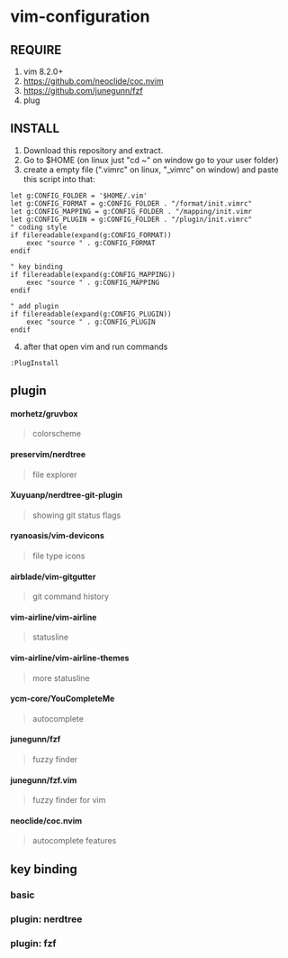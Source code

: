 # vim-configuration
## REQUIRE
1. vim 8.2.0+
2. https://github.com/neoclide/coc.nvim
3. https://github.com/junegunn/fzf
4. plug 
## INSTALL
1. Download this repository and extract.
2. Go to $HOME (on linux just "cd ~" on window go to your user folder)
3. create a empty file (".vimrc" on linux, "_vimrc" on window) and paste this script into that:
```
let g:CONFIG_FOLDER = '$HOME/.vim'
let g:CONFIG_FORMAT = g:CONFIG_FOLDER . "/format/init.vimrc"
let g:CONFIG_MAPPING = g:CONFIG_FOLDER . "/mapping/init.vimr
let g:CONFIG_PLUGIN = g:CONFIG_FOLDER . "/plugin/init.vimrc"
" coding style
if filereadable(expand(g:CONFIG_FORMAT))
    exec "source " . g:CONFIG_FORMAT
endif

" key binding
if filereadable(expand(g:CONFIG_MAPPING))
    exec "source " . g:CONFIG_MAPPING
endif

" add plugin
if filereadable(expand(g:CONFIG_PLUGIN))
    exec "source " . g:CONFIG_PLUGIN
endif

```
4. after that open vim and run commands
```
:PlugInstall
```
## plugin
#### morhetz/gruvbox
> colorscheme
#### preservim/nerdtree
> file explorer
#### Xuyuanp/nerdtree-git-plugin
> showing git status flags
#### ryanoasis/vim-devicons
> file type icons
#### airblade/vim-gitgutter
> git command history
#### vim-airline/vim-airline
> statusline
#### vim-airline/vim-airline-themes
> more statusline
#### ycm-core/YouCompleteMe
> autocomplete
#### junegunn/fzf
> fuzzy finder
#### junegunn/fzf.vim
> fuzzy finder for vim
#### neoclide/coc.nvim
> autocomplete features
## key binding
### basic
### plugin: nerdtree
### plugin: fzf
